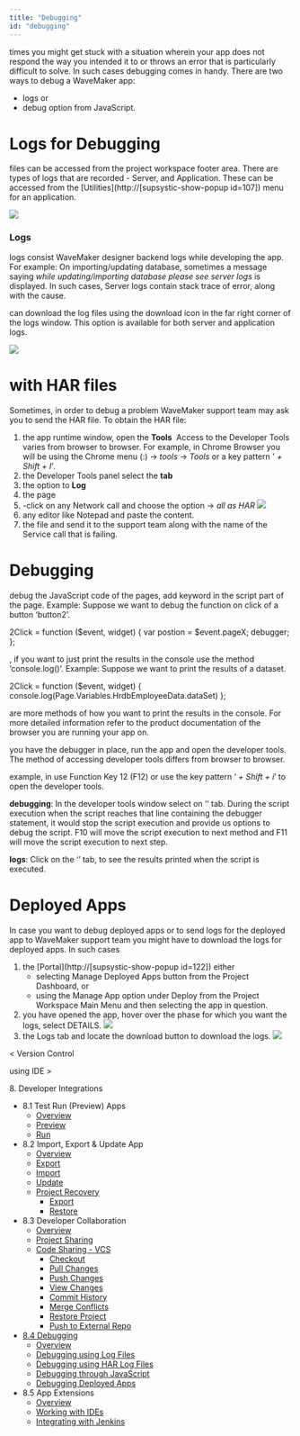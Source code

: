 ```yaml
---
title: "Debugging"
id: "debugging"
---
```


times you might get stuck with a situation wherein your app does not respond the way you intended it to or throws an error that is particularly difficult to solve. In such cases debugging comes in handy. There are two ways to debug a WaveMaker app:

- logs or
- debug option from JavaScript.

# Logs for Debugging

files can be accessed from the project workspace footer area. There are types of logs that are recorded - Server, and Application. These can be accessed from the [Utilities](http://[supsystic-show-popup id=107]) menu for an application.

[![](../assets/logs.png)](../assets/logs.png)

### Logs

logs consist WaveMaker designer backend logs while developing the app. For example: On importing/updating database, sometimes a message saying _while updating/importing database please see server logs_ is displayed. In such cases, Server logs contain stack trace of error, along with the cause.

can download the log files using the download icon in the far right corner of the logs window. This option is available for both server and application logs.

[![](../assets/logs_server.png)](../assets/logs_server.png)

# with HAR files

Sometimes, in order to debug a problem WaveMaker support team may ask you to send the HAR file. To obtain the HAR file:

1. the app runtime window, open the **Tools**  Access to the Developer Tools varies from browser to browser. For example, in Chrome Browser you will be using the Chrome menu (:) -> _tools_ -> _Tools_ or a key pattern ' _+ Shift + I_'.
2. the Developer Tools panel select the **tab**
3. the option to **Log**
4. the page
5. \-click on any Network call and choose the option \-> _all as HAR_ [![](../assets/logs_har.png)](../assets/logs_har.png)
6. any editor like Notepad and paste the content.
7. the file and send it to the support team along with the name of the Service call that is failing.

# Debugging

debug the JavaScript code of the pages, add keyword in the script part of the page. Example: Suppose we want to debug the function on click of a button ‘button2’.

2Click = function ($event, widget) { 
    var postion = $event.pageX;
    debugger;
};

, if you want to just print the results in the console use the method ‘console.log()’. Example: Suppose we want to print the results of a dataset.

2Click = function ($event, widget) { 
    console.log(Page.Variables.HrdbEmployeeData.dataSet)
};

are more methods of how you want to print the results in the console. For more detailed information refer to the product documentation of the browser you are running your app on.

you have the debugger in place, run the app and open the developer tools. The method of accessing developer tools differs from browser to browser.

example, in use Function Key 12 (F12) or use the key pattern ‘ _+ Shift + i_’ to open the developer tools.

**debugging**: In the developer tools window select on ‘’ tab. During the script execution when the script reaches that line containing the debugger statement, it would stop the script execution and provide us options to debug the script. F10 will move the script execution to next method and F11 will move the script execution to next step.

**logs**: Click on the ‘’ tab, to see the results printed when the script is executed.

# Deployed Apps

In case you want to debug deployed apps or to send logs for the deployed app to WaveMaker support team you might have to download the logs for deployed apps. In such cases

1. the [Portal](http://[supsystic-show-popup id=122]) either
    - selecting Manage Deployed Apps button from the Project Dashboard, or
    - using the Manage App option under Deploy from the Project Workspace Main Menu and then selecting the app in question.
2. you have opened the app, hover over the phase for which you want the logs, select DETAILS. [![](../assets/apps_portal_liveapp.png)](../assets/apps_portal_liveapp.png)
3. the Logs tab and locate the download button to download the logs. [![](../assets/logs_deployed.png)](../assets/logs_deployed.png)

< Version Control

using IDE >

8\. Developer Integrations

- 8.1 Test Run (Preview) Apps
    - [Overview](/learn/dev-integration/developer-tools/)
    - [Preview](/learn/dev-integration/developer-tools/#preview)
    - [Run](/learn/dev-integration/developer-tools/#run)
- 8.2 Import, Export & Update App
    - [Overview](/learn/app-development/dev-integration/import-export-update-apps/)
    - [Export](/learn/app-development/dev-integration/import-export-update-apps/#export-project)
    - [Import](/learn/app-development/dev-integration/import-export-update-apps/#import-project)
    - [Update](/learn/app-development/dev-integration/import-export-update-apps/#update-project)
    - [Project Recovery](/learn/app-development/dev-integration/import-export-update-apps/#project-recovery)
        - [Export](/learn/app-development/dev-integration/import-export-update-apps/#export)
        - [Restore](/learn/app-development/dev-integration/import-export-update-apps/#restore-project)
- 8.3 Developer Collaboration
    - [Overview](/learn/app-development/dev-integration/developer-collaboration/)
    - [Project Sharing](/learn/app-development/dev-integration/developer-collaboration/#project-sharing)
    - [Code Sharing - VCS](/learn/app-development/dev-integration/developer-collaboration/#vcs)
        - [Checkout](/learn/app-development/dev-integration/developer-collaboration/#checkout)
        - [Pull Changes](/learn/app-development/dev-integration/developer-collaboration/#pull-changes)
        - [Push Changes](/learn/app-development/dev-integration/developer-collaboration/#push-changes)
        - [View Changes](/learn/app-development/dev-integration/developer-collaboration/#view-changes)
        - [Commit History](/learn/app-development/dev-integration/developer-collaboration/#commit-history)
        - [Merge Conflicts](/learn/app-development/dev-integration/developer-collaboration/#merge-changes)
        - [Restore Project](/learn/app-development/dev-integration/developer-collaboration/#restore-project)
        - [Push to External Repo](/learn/app-development/dev-integration/developer-collaboration/#push-to-external-repo)
- [8.4 Debugging](#)
    - [Overview](#)
    - [Debugging using Log Files](#logs)
    - [Debugging using HAR Log Files](#har)
    - [Debugging through JavaScript](#javascript)
    - [Debugging Deployed Apps](#deployed_logs)
- 8.5 App Extensions
    - [Overview](/learn/dev-integration/extending-application-using-ides/)
    - [Working with IDEs](/learn/dev-integration/extending-application-using-ides/#steps)
    - [Integrating with Jenkins](/learn/dev-integration/extending-application-using-ides/#jenkins)
